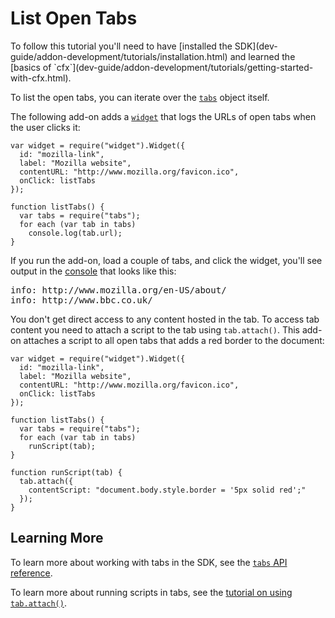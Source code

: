 <!-- This Source Code Form is subject to the terms of the Mozilla Public
   - License, v. 2.0. If a copy of the MPL was not distributed with this
   - file, You can obtain one at http://mozilla.org/MPL/2.0/. -->

# List Open Tabs #

<span class="aside">
To follow this tutorial you'll need to have
[installed the SDK](dev-guide/addon-development/tutorials/installation.html)
and learned the
[basics of `cfx`](dev-guide/addon-development/tutorials/getting-started-with-cfx.html).
</span>

To list the open tabs, you can iterate over the
[`tabs`](packages/addon-kit/docs/tabs.html) object itself.

The following add-on adds a
[`widget`](packages/addon-kit/docs/widget.html) that logs
the URLs of open tabs when the user clicks it:

    var widget = require("widget").Widget({
      id: "mozilla-link",
      label: "Mozilla website",
      contentURL: "http://www.mozilla.org/favicon.ico",
      onClick: listTabs
    });

    function listTabs() {
      var tabs = require("tabs");
      for each (var tab in tabs)
        console.log(tab.url);
    }

If you run the add-on, load a couple of tabs, and click the
widget, you'll see output in the
[console](dev-guide/addon-development/console.html) that looks like this:

<pre>
info: http://www.mozilla.org/en-US/about/
info: http://www.bbc.co.uk/
</pre>

You don't get direct access to any content hosted in the tab.
To access tab content you need to attach a script to the tab
using `tab.attach()`. This add-on attaches a script to all open
tabs that adds a red border to the document:

    var widget = require("widget").Widget({
      id: "mozilla-link",
      label: "Mozilla website",
      contentURL: "http://www.mozilla.org/favicon.ico",
      onClick: listTabs
    });

    function listTabs() {
      var tabs = require("tabs");
      for each (var tab in tabs)
        runScript(tab);
    }

    function runScript(tab) {
      tab.attach({
        contentScript: "document.body.style.border = '5px solid red';"
      });
    }

## Learning More ##

To learn more about working with tabs in the SDK, see the
[`tabs` API reference](packages/addon-kit/docs/tabs.html).

To learn more about running scripts in tabs, see the
[tutorial on using `tab.attach()`](dev-guide/addon-development/tutorials/modifying-web-pages-tab.html).
